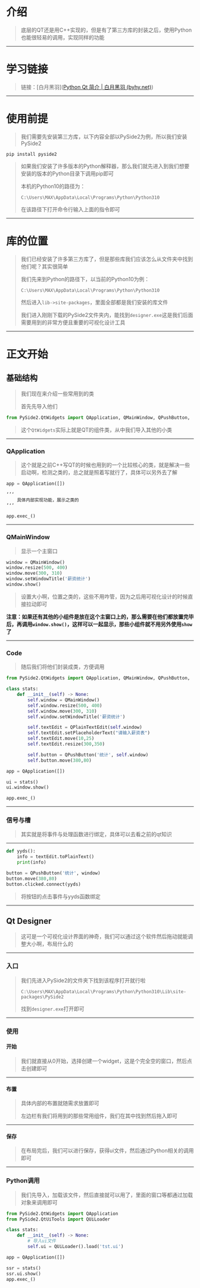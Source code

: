 # 介绍

> 底层的QT还是用C++实现的，但是有了第三方库的封装之后，使用Python也能很轻易的调用，实现同样的功能

---

# 学习链接

> 链接：[白月黑羽]([Python Qt 简介 | 白月黑羽 (byhy.net)](https://www.byhy.net/tut/py/gui/qt_01/))

---

# 使用前提

> 我们需要先安装第三方库，以下内容全部以PySide2为例，所以我们安装PySide2

```shell
pip install pyside2
```

> 如果我们安装了许多版本的Python解释器，那么我们就先进入到我们想要安装的版本的Python目录下调用pip即可
>
> 本机的Python10的路径为：
>
> `C:\Users\MAX\AppData\Local\Programs\Python\Python310`
>
> 在该路径下打开命令行输入上面的指令即可

---

 # 库的位置

> 我们已经安装了许多第三方库了，但是那些库我们应该怎么从文件夹中找到他们呢？其实很简单
>
> 我们先来到Python的路径下，以当前的Python10为例：
>
> `C:\Users\MAX\AppData\Local\Programs\Python\Python310`
>
> 然后进入`lib->site-packages`，里面全部都是我们安装的库文件
>
> 我们进入刚刚下载的PySide2文件夹内，能找到`designer.exe`这是我们后面需要用到的非常方便且重要的可视化设计工具

---

# 正文开始

## 基础结构

> 我们现在来介绍一些常用到的类
>
> 首先先导入他们

```python
from PySide2.QtWidgets import QApplication, QMainWindow, QPushButton,  QPlainTextEdit
```

> 这个`QtWidgets`实际上就是QT的组件类，从中我们导入其他的小类

---

### QApplication

> 这个就是之前C++写QT的时候也用到的一个比较核心的类，就是解决一些启动啊，检测之类的，总之就是照着写就行了，具体可以另外去了解

```python
app = QApplication([])

‘’‘
	具体内部实现功能，展示之类的
’‘’

app.exec_()
```

---

### QMainWindow

> 显示一个主窗口

```python
window = QMainWindow()
window.resize(500, 400)
window.move(300, 310)
window.setWindowTitle('薪资统计')
window.show()
```

> 设置大小啊，位置之类的，这些不用咋管，因为之后用可视化设计的时候直接拉动即可

**注意：如果还有其他的小组件是放在这个主窗口上的，那么需要在他们都放置完毕后，再调用`window.show()`，这样可以一起显示，那些小组件就不用另外使用`show`了**

---

### Code

> 随后我们将他们封装成类，方便调用

```python
from PySide2.QtWidgets import QApplication, QMainWindow, QPushButton,  QPlainTextEdit

class stats:
    def __init__(self) -> None:
        self.window = QMainWindow()
        self.window.resize(500, 400)
        self.window.move(300, 310)
        self.window.setWindowTitle('薪资统计')

        self.textEdit = QPlainTextEdit(self.window)
        self.textEdit.setPlaceholderText("请输入薪资表")
        self.textEdit.move(10,25)
        self.textEdit.resize(300,350)

        self.button = QPushButton('统计', self.window)
        self.button.move(380,80)

app = QApplication([])

ui = stats()
ui.window.show()

app.exec_()
```

---

### 信号与槽

> 其实就是将事件与处理函数进行绑定，具体可以去看之前的qt知识

---

```python
def yyds():
    info = textEdit.toPlainText()
    print(info)

button = QPushButton('统计', window)
button.move(380,80)
button.clicked.connect(yyds)
```

> 将按钮的点击事件与yyds函数绑定

---

## Qt Designer

> 这可是一个可视化设计界面的神奇，我们可以通过这个软件然后拖动就能调整大小啊，布局什么的

---

### 入口

> 我们先进入PySide2的文件夹下找到该程序打开就行啦
>
> `C:\Users\MAX\AppData\Local\Programs\Python\Python310\Lib\site-packages\PySide2`
>
> 找到`designer.exe`打开即可

---

### 使用

#### 开始

> 我们就直接从0开始，选择创建一个widget，这是个完全空的窗口，然后点击创建即可

---

#### 布置

> 具体内部的布置就随需求放置即可
>
> 左边栏有我们将用到的那些常用组件，我们在其中找到然后拖入即可

---

#### 保存

> 在布局完后，我们可以进行保存，获得ui文件，然后通过Python相关的调用即可

---

### Python调用

> 我们先导入，加载该文件，然后直接就可以用了，里面的窗口等都通过加载对象来调用即可

```python
from PySide2.QtWidgets import QApplication
from PySide2.QtUiTools import QUiLoader

class stats:
    def __init__(self) -> None:
        # 导入ui文件
        self.ui = QUiLoader().load('tst.ui')

app = QApplication([])

ssr = stats()
ssr.ui.show()
app.exec_()
```



